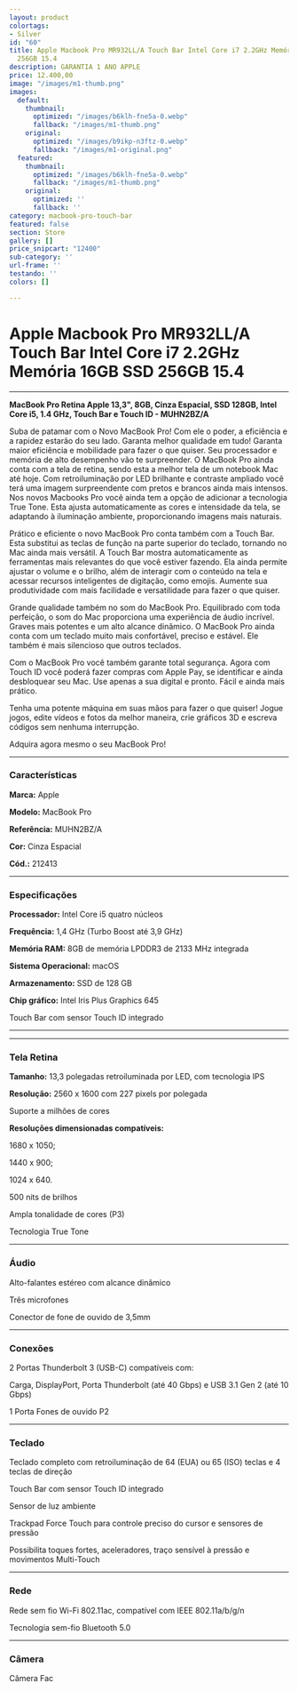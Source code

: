 ```yaml
---
layout: product
colortags:
- Silver
id: "60"
title: Apple Macbook Pro MR932LL/A Touch Bar Intel Core i7 2.2GHz Memória 16GB SSD
  256GB 15.4
description: GARANTIA 1 ANO APPLE
price: 12.400,00
image: "/images/m1-thumb.png"
images:
  default:
    thumbnail:
      optimized: "/images/b6klh-fne5a-0.webp"
      fallback: "/images/m1-thumb.png"
    original:
      optimized: "/images/b9ikp-n3ftz-0.webp"
      fallback: "/images/m1-original.png"
  featured:
    thumbnail:
      optimized: "/images/b6klh-fne5a-0.webp"
      fallback: "/images/m1-thumb.png"
    original:
      optimized: ''
      fallback: ''
category: macbook-pro-touch-bar
featured: false
section: Store
gallery: []
price_snipcart: "12400"
sub-category: ''
url-frame: ''
testando: ''
colors: []

---
```

# Apple Macbook Pro MR932LL/A Touch Bar Intel Core i7 2.2GHz Memória 16GB SSD 256GB 15.4

***

**MacBook Pro Retina Apple 13,3", 8GB, Cinza Espacial, SSD 128GB, Intel Core i5, 1.4 GHz, Touch Bar e Touch ID - MUHN2BZ/A**

Suba de patamar com o Novo MacBook Pro! Com ele o poder, a eficiência e a rapidez estarão do seu lado. Garanta melhor qualidade em tudo! Garanta maior eficiência e mobilidade para fazer o que quiser. Seu processador e memória de alto desempenho vão te surpreender. O MacBook Pro ainda conta com a tela de retina, sendo esta a melhor tela de um notebook Mac até hoje. Com retroiluminação por LED brilhante e contraste ampliado você terá uma imagem surpreendente com pretos e brancos ainda mais intensos. Nos novos Macbooks Pro você ainda tem a opção de adicionar a tecnologia True Tone. Esta ajusta automaticamente as cores e intensidade da tela, se adaptando à iluminação ambiente, proporcionando imagens mais naturais.

Prático e eficiente o novo MacBook Pro conta também com a Touch Bar. Esta substitui as teclas de função na parte superior do teclado, tornando no Mac ainda mais versátil. A Touch Bar mostra automaticamente as ferramentas mais relevantes do que você estiver fazendo. Ela ainda permite ajustar o volume e o brilho, além de interagir com o conteúdo na tela e acessar recursos inteligentes de digitação, como emojis. Aumente sua produtividade com mais facilidade e versatilidade para fazer o que quiser.

Grande qualidade também no som do MacBook Pro. Equilibrado com toda perfeição, o som do Mac proporciona uma experiência de áudio incrível. Graves mais potentes e um alto alcance dinâmico. O MacBook Pro ainda conta com um teclado muito mais confortável, preciso e estável. Ele também é mais silencioso que outros teclados.

Com o MacBook Pro você também garante total segurança. Agora com Touch ID você poderá fazer compras com Apple Pay, se identificar e ainda desbloquear seu Mac. Use apenas a sua digital e pronto. Fácil e ainda mais prático.

Tenha uma potente máquina em suas mãos para fazer o que quiser! Jogue jogos, edite vídeos e fotos da melhor maneira, crie gráficos 3D e escreva códigos sem nenhuma interrupção.

Adquira agora mesmo o seu MacBook Pro!

***

### Características

**Marca:** Apple

**Modelo:** MacBook Pro

**Referência:** MUHN2BZ/A

**Cor:** Cinza Espacial

**Cód.:** 212413

***

### Especificações

**Processador:** Intel Core i5 quatro núcleos

**Frequência:** 1,4 GHz (Turbo Boost até 3,9 GHz)

**Memória RAM:** 8GB de memória LPDDR3 de 2133 MHz integrada

**Sistema Operacional:** macOS

**Armazenamento:** SSD de 128 GB

**Chip gráfico:** Intel Iris Plus Graphics 645

Touch Bar com sensor Touch ID integrado

***

***

### Tela Retina

**Tamanho:** 13,3 polegadas retroiluminada por LED, com tecnologia IPS

**Resolução:** 2560 x 1600 com 227 pixels por polegada

Suporte a milhões de cores

**Resoluções dimensionadas compatíveis:**

1680 x 1050;

1440 x 900;

1024 x 640.

500 nits de brilhos

Ampla tonalidade de cores (P3)

Tecnologia True Tone

***

### Áudio

Alto-falantes estéreo com alcance dinâmico

Três microfones

Conector de fone de ouvido de 3,5mm

***

### Conexões

2 Portas Thunderbolt 3 (USB-C) compatíveis com:

Carga, DisplayPort, Porta Thunderbolt (até 40 Gbps) e USB 3.1 Gen 2 (até 10 Gbps)

1 Porta Fones de ouvido P2

***

### Teclado

Teclado completo com retroiluminação de 64 (EUA) ou 65 (ISO) teclas e 4 teclas de direção

Touch Bar com sensor Touch ID integrado

Sensor de luz ambiente

Trackpad Force Touch para controle preciso do cursor e sensores de pressão

Possibilita toques fortes, aceleradores, traço sensível à pressão e movimentos Multi-Touch

***

### Rede

Rede sem fio Wi-Fi 802.11ac, compatível com IEEE 802.11a/b/g/n

Tecnologia sem-fio Bluetooth 5.0

***

### Câmera

Câmera Fac